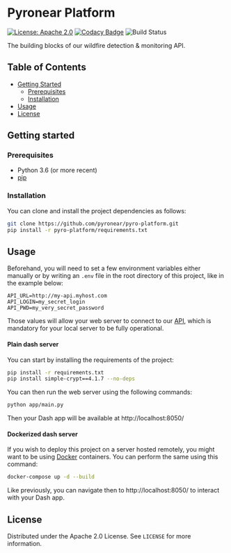 # Pyronear Platform
[![License: Apache 2.0](https://img.shields.io/badge/License-Apache%202.0-blue.svg)](LICENSE) [![Codacy Badge](https://app.codacy.com/project/badge/Grade/0e4490e06eaf41a3a5faea69dad5caa9)](https://www.codacy.com/gh/pyronear/pyro-platform/dashboard?utm_source=github.com&amp;utm_medium=referral&amp;utm_content=pyronear/pyro-platform&amp;utm_campaign=Badge_Grade) ![Build Status](https://github.com/pyronear/pyro-platform/workflows/dash-project/badge.svg)

The building blocks of our wildfire detection & monitoring API.



## Table of Contents

- [Getting Started](#getting-started)
  - [Prerequisites](#prerequisites)
  - [Installation](#installation)
- [Usage](#usage)
- [License](#license)



## Getting started

### Prerequisites

- Python 3.6 (or more recent)
- [pip](https://pip.pypa.io/en/stable/)

### Installation

You can clone and install the project dependencies as follows:

```bash
git clone https://github.com/pyronear/pyro-platform.git
pip install -r pyro-platform/requirements.txt
```



## Usage

Beforehand, you will need to set a few environment variables either manually or by writing an `.env` file in the root directory of this project, like in the example below:

```
API_URL=http://my-api.myhost.com
API_LOGIN=my_secret_login
API_PWD=my_very_secret_password

```
Those values will allow your web server to connect to our [API](https://github.com/pyronear/pyro-api), which is mandatory for your local server to be fully operational.

#### Plain dash server

You can start by installing the requirements of the project:

```bash
pip install -r requirements.txt
pip install simple-crypt==4.1.7 --no-deps
```

You can then run the web server using the following commands:

```bash
python app/main.py
```

Then your Dash app will be available at http://localhost:8050/

#### Dockerized dash server

If you wish to deploy this project on a server hosted remotely, you might want to be using [Docker](https://www.docker.com/) containers. You can perform the same using this command:

```bash
docker-compose up -d --build
```

Like previously, you can navigate then to http://localhost:8050/ to interact with your Dash app.



## License

Distributed under the Apache 2.0 License. See `LICENSE` for more information.
